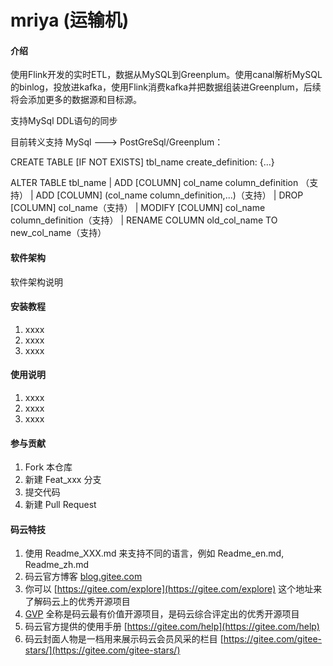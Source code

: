 # mriya (运输机)

#### 介绍
使用Flink开发的实时ETL，数据从MySQL到Greenplum。使用canal解析MySQL的binlog，投放进kafka，使用Flink消费kafka并把数据组装进Greenplum，后续将会添加更多的数据源和目标源。

支持MySql DDL语句的同步

目前转义支持 MySql ---> PostGreSql/Greenplum：

CREATE TABLE [IF NOT EXISTS] tbl_name create_definition: {...}

ALTER TABLE tbl_name
  | ADD [COLUMN] col_name column_definition （支持）
  | ADD [COLUMN] (col_name column_definition,...)（支持）
  | DROP [COLUMN] col_name（支持）
  | MODIFY [COLUMN] col_name column_definition（支持）
  | RENAME COLUMN old_col_name TO new_col_name（支持）

#### 软件架构
软件架构说明


#### 安装教程

1.  xxxx
2.  xxxx
3.  xxxx

#### 使用说明

1.  xxxx
2.  xxxx
3.  xxxx

#### 参与贡献

1.  Fork 本仓库
2.  新建 Feat_xxx 分支
3.  提交代码
4.  新建 Pull Request


#### 码云特技

1.  使用 Readme\_XXX.md 来支持不同的语言，例如 Readme\_en.md, Readme\_zh.md
2.  码云官方博客 [blog.gitee.com](https://blog.gitee.com)
3.  你可以 [https://gitee.com/explore](https://gitee.com/explore) 这个地址来了解码云上的优秀开源项目
4.  [GVP](https://gitee.com/gvp) 全称是码云最有价值开源项目，是码云综合评定出的优秀开源项目
5.  码云官方提供的使用手册 [https://gitee.com/help](https://gitee.com/help)
6.  码云封面人物是一档用来展示码云会员风采的栏目 [https://gitee.com/gitee-stars/](https://gitee.com/gitee-stars/)

